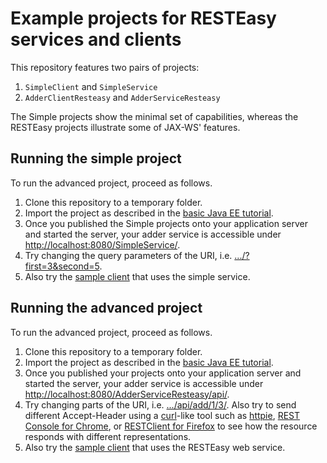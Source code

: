 # Example projects for RESTEasy services and clients

This repository features two pairs of projects:

1. `SimpleClient` and `SimpleService`
1. `AdderClientResteasy` and `AdderServiceResteasy`

The Simple projects show the minimal set of capabilities, whereas the RESTEasy projects illustrate some of JAX-WS' features.

## Running the simple project
To run the advanced project, proceed as follows.

1. Clone this repository to a temporary folder.
1. Import the project as described in the [basic Java EE tutorial](https://wwu-pi.github.io/tutorials/lectures/acse/020_tutorial_jboss_project.html#import). 
1. Once you published the Simple projects onto your application server and started the server, your adder service is accessible under <a href="http://localhost:8080/SimpleService/">http://localhost:8080/SimpleService/</a>.
1. Try changing the query parameters of the URI, i.e. <a href="http://localhost:8080/SimpleService/?first=3&second=5">.../?first=3&second=5</a>.
1. Also try the <a href="http://localhost:8080/SimpleClient/index.xhtml">sample client</a> that uses the simple service.

## Running the advanced project
To run the advanced project, proceed as follows.

1. Clone this repository to a temporary folder.
1. Import the project as described in the [basic Java EE tutorial](https://wwu-pi.github.io/tutorials/lectures/acse/020_tutorial_jboss_project.html#import). 
1. Once you published your projects onto your application server and started the server, your adder service is accessible under <a href="http://localhost:8080/AdderServiceResteasy/api/">http://localhost:8080/AdderServiceResteasy/api/</a>.
1. Try changing parts of the URI, i.e. <a href="http://localhost:8080/AdderServiceResteasy/api/add/1/3/">.../api/add/1/3/</a>. Also try to send different Accept-Header using a [curl](http://curl.haxx.se/)-like tool such as [httpie](https://github.com/jkbr/httpie), [REST Console for Chrome](https://chrome.google.com/webstore/detail/rest-console/cokgbflfommojglbmbpenpphppikmonn), or [RESTClient for Firefox](https://addons.mozilla.org/firefox/addon/restclient/) to see how the resource responds with different representations.
1. Also try the <a href="http://localhost:8080/AdderClientResteasy/index.xhtml">sample client</a> that uses the RESTEasy web service.
